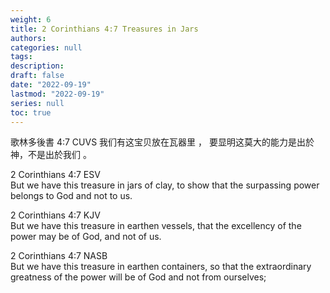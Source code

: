 ```yaml
---
weight: 6
title: 2 Corinthians 4:7 Treasures in Jars
authors:
categories: null
tags:
description: 
draft: false
date: "2022-09-19"
lastmod: "2022-09-19"
series: null
toc: true
---
```


歌林多後書 4:7 CUVS
我们有这宝贝放在瓦器里 ， 要显明这莫大的能力是出於神，不是出於我们 。

2 Corinthians 4:7 ESV  
But we have this treasure in jars of clay, to show that the surpassing power belongs to God and not to us.

2 Corinthians 4:7 KJV  
But we have this treasure in earthen vessels, that the excellency of the power may be of God, and not of us.

2 Corinthians 4:7 NASB  
But we have this treasure in earthen containers, so that the extraordinary greatness of the power will be of God and not from ourselves;

<!--more-->

